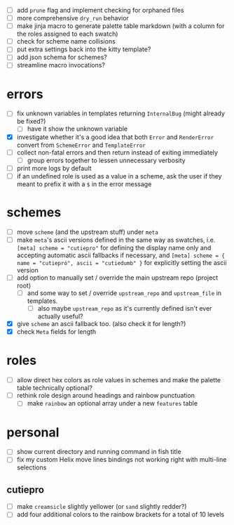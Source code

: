 - [ ] add `prune` flag and implement checking for orphaned files
- [ ] more comprehensive `dry_run` behavior
- [ ] make jinja macro to generate palette table markdown (with a column for the
      roles assigned to each swatch)
- [ ] check for scheme name collisions
- [ ] put extra settings back into the kitty template?
- [ ] add json schema for schemes?
- [ ] streamline macro invocations?

# errors

- [ ] fix unknown variables in templates returning `InternalBug` (might already
      be fixed?)
  - [ ] have it show the unknown variable
- [x] investigate whether it's a good idea that both `Error` and `RenderError`
      convert from `SchemeError` and `TemplateError`
- [ ] collect non-fatal errors and then return instead of exiting immediately
  - [ ] group errors together to lessen unnecessary verbosity
- [ ] print more logs by default
- [ ] if an undefined role is used as a value in a scheme, ask the user if they
      meant to prefix it with a `$` in the error message

# schemes

- [ ] move `scheme` (and the upstream stuff) under `meta`
- [ ] make `meta`'s ascii versions defined in the same way as swatches, i.e.
      `[meta]
      scheme = "cutiepro"` for defining the display name only and
      accepting automatic ascii fallbacks if necessary, and
      `[meta]
      scheme = { name = "cutiepró", ascii = "cutiedumb" }` for
      explicitly setting the ascii version
- [ ] add option to manually set / override the main upstream repo (project
      root)
  - [ ] and some way to set / override `upstream_repo` and `upstream_file` in
        templates.
    - [ ] also maybe `upstream_repo` as it's currently defined isn't ever
          actually useful?
- [x] give `scheme` an ascii fallback too. (also check it for length?)
- [x] check `Meta` fields for length

# roles

- [ ] allow direct hex colors as role values in schemes and make the palette
      table technically optional?
- [ ] rethink role design around headings and rainbow punctuation
  - [ ] make `rainbow` an optional array under a new `features` table

# personal

- [ ] show current directory and running command in fish title
- [ ] fix my custom Helix move lines bindings not working right with multi-line
      selections

## cutiepro

- [ ] make `creamsicle` slightly yellower (or `sand` slightly redder?)
- [ ] add four additional colors to the rainbow brackets for a total of 10
      levels
